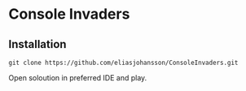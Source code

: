 # Console Invaders

## Installation

`git clone https://github.com/eliasjohansson/ConsoleInvaders.git`

Open soloution in preferred IDE and play.
